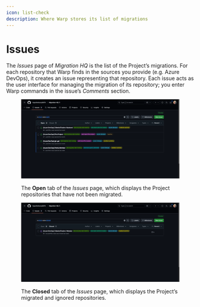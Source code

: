 ```yaml
---
icon: list-check
description: Where Warp stores its list of migrations
---
```


# Issues

The _Issues_ page of _Migration HQ_ is the list of the Project’s migrations. For each repository that Warp finds in the sources you provide (e.g. Azure DevOps), it creates an issue representing that repository. Each issue acts as the user interface for managing the migration of its repository; you enter Warp commands in the issue’s _Comments_ section.

<figure><img src="../../.gitbook/assets/image (40).png" alt=""><figcaption><p>The <strong>Open</strong> tab of the <em>Issues</em> page, which displays the Project repositories that have not been migrated.</p></figcaption></figure>

<figure><img src="../../.gitbook/assets/image (42).png" alt=""><figcaption><p>The <strong>Closed</strong> tab of the <em>Issues</em> page, which displays the Project’s migrated and ignored repositories.</p></figcaption></figure>
